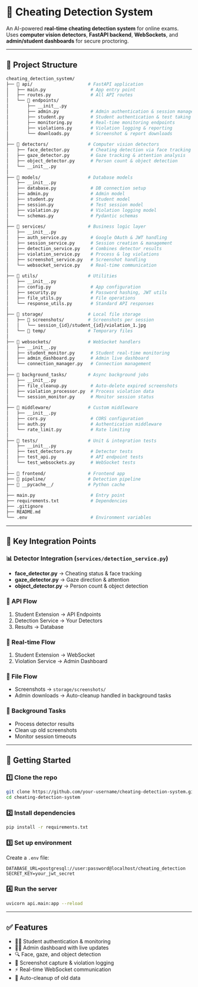 # 🎯 Cheating Detection System

An AI-powered **real-time cheating detection system** for online exams.
Uses **computer vision detectors**, **FastAPI backend**, **WebSockets**, and **admin/student dashboards** for secure proctoring.

---

## 📂 Project Structure

```bash
cheating_detection_system/
├── 📁 api/                     # FastAPI application
│   ├── main.py                 # App entry point
│   ├── routes.py               # All API routes
│   └── 📁 endpoints/
│       ├── __init__.py
│       ├── admin.py            # Admin authentication & session management
│       ├── student.py          # Student authentication & test taking
│       ├── monitoring.py       # Real-time monitoring endpoints
│       ├── violations.py       # Violation logging & reporting
│       └── downloads.py        # Screenshot & report downloads
│
├── 📁 detectors/               # Computer vision detectors
│   ├── face_detector.py        # Cheating detection via face tracking
│   ├── gaze_detector.py        # Gaze tracking & attention analysis
│   ├── object_detector.py      # Person count & object detection
│   └── __init__.py
│
├── 📁 models/                  # Database models
│   ├── __init__.py
│   ├── database.py             # DB connection setup
│   ├── admin.py                # Admin model
│   ├── student.py              # Student model
│   ├── session.py              # Test session model
│   ├── violation.py            # Violation logging model
│   └── schemas.py              # Pydantic schemas
│
├── 📁 services/                # Business logic layer
│   ├── __init__.py
│   ├── auth_service.py         # Google OAuth & JWT handling
│   ├── session_service.py      # Session creation & management
│   ├── detection_service.py    # Combines detector results
│   ├── violation_service.py    # Process & log violations
│   ├── screenshot_service.py   # Screenshot handling
│   └── websocket_service.py    # Real-time communication
│
├── 📁 utils/                   # Utilities
│   ├── __init__.py
│   ├── config.py               # App configuration
│   ├── security.py             # Password hashing, JWT utils
│   ├── file_utils.py           # File operations
│   └── response_utils.py       # Standard API responses
│
├── 📁 storage/                 # Local file storage
│   ├── 📁 screenshots/         # Screenshots per session
│   │   └── session_{id}/student_{id}/violation_1.jpg
│   └── 📁 temp/                # Temporary files
│
├── 📁 websockets/              # WebSocket handlers
│   ├── __init__.py
│   ├── student_monitor.py      # Student real-time monitoring
│   ├── admin_dashboard.py      # Admin live dashboard
│   └── connection_manager.py   # Connection management
│
├── 📁 background_tasks/        # Async background jobs
│   ├── __init__.py
│   ├── file_cleanup.py         # Auto-delete expired screenshots
│   ├── violation_processor.py  # Process violation data
│   └── session_monitor.py      # Monitor session status
│
├── 📁 middleware/              # Custom middleware
│   ├── __init__.py
│   ├── cors.py                 # CORS configuration
│   ├── auth.py                 # Authentication middleware
│   └── rate_limit.py           # Rate limiting
│
├── 📁 tests/                   # Unit & integration tests
│   ├── __init__.py
│   ├── test_detectors.py       # Detector tests
│   ├── test_api.py             # API endpoint tests
│   └── test_websockets.py      # WebSocket tests
│
├── 📁 frontend/                # Frontend app
├── 📁 pipeline/                # Detection pipeline
├── 📁 __pycache__/             # Python cache
│
├── main.py                     # Entry point
├── requirements.txt            # Dependencies
├── .gitignore
├── README.md
└── .env                        # Environment variables
```

---

## 🔑 Key Integration Points

### 📊 Detector Integration (`services/detection_service.py`)

* **face\_detector.py** → Cheating status & face tracking
* **gaze\_detector.py** → Gaze direction & attention
* **object\_detector.py** → Person count & object detection

### 📡 API Flow

1. Student Extension → API Endpoints
2. Detection Service → Your Detectors
3. Results → Database

### 📱 Real-time Flow

1. Student Extension → WebSocket
2. Violation Service → Admin Dashboard

### 📁 File Flow

* Screenshots → `storage/screenshots/`
* Admin downloads → Auto-cleanup handled in background tasks

### 🔄 Background Tasks

* Process detector results
* Clean up old screenshots
* Monitor session timeouts

---

## 🚀 Getting Started

### 1️⃣ Clone the repo

```bash
git clone https://github.com/your-username/cheating-detection-system.git
cd cheating-detection-system
```

### 2️⃣ Install dependencies

```bash
pip install -r requirements.txt
```

### 3️⃣ Set up environment

Create a `.env` file:

```env
DATABASE_URL=postgresql://user:password@localhost/cheating_detection
SECRET_KEY=your_jwt_secret
```

### 4️⃣ Run the server

```bash
uvicorn api.main:app --reload
```

---

## ✅ Features

* 👨‍🎓 Student authentication & monitoring
* 🧑‍💻 Admin dashboard with live updates
* 🔍 Face, gaze, and object detection
* 📸 Screenshot capture & violation logging
* ⚡ Real-time WebSocket communication
* 🧹 Auto-cleanup of old data
